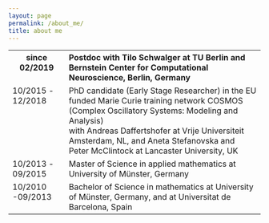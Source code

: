 ```yaml
---
layout: page
permalink: /about_me/
title: about me
---
```


<style type="text/css">
.tg  {border-collapse:collapse;border-spacing:0;}
.tg .tg-c3ow{border-color:inherit;text-align:center;vertical-align:top}
.tg .tg-0pky{border-color:inherit;text-align:left;vertical-align:top}
</style>
<table class="tg">
  <tr>
    <th class="tg-c3ow">since<br>02/2019</th>
    <th class="tg-0pky">Postdoc with Tilo Schwalger at TU Berlin and Bernstein Center for Computational Neuroscience, Berlin, Germany</th>
  </tr>
  <tr>
    <td class="tg-0pky">10/2015 -<br>12/2018</td>
    <td class="tg-0pky">PhD candidate (Early Stage Researcher) in the EU funded Marie Curie training network COSMOS (Complex Oscillatory Systems: Modeling and Analysis)<br>with Andreas Daffertshofer at Vrije Universiteit Amsterdam, NL, and Aneta Stefanovska and Peter McClintock at Lancaster University, UK</td>
  </tr>
  <tr>
    <td class="tg-0pky">10/2013 -<br>09/2015</td>
    <td class="tg-0pky">Master of Science in applied mathematics at University of Münster, Germany</td>
  </tr>
  <tr>
    <td class="tg-0pky">10/2010 -09/2013</td>
    <td class="tg-0pky">Bachelor of Science in mathematics at University of Münster, Germany, and at Universitat de Barcelona, Spain</td>
  </tr>
</table>

